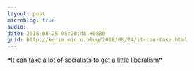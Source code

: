 ```yaml
---
layout: post
microblog: true
audio: 
date: 2018-08-25 05:20:48 +0800
guid: http://kerim.micro.blog/2018/08/24/it-can-take.html
---
```

❝[It can take a lot of socialists to get a little liberalism](https://www.nytimes.com/2018/08/24/opinion/sunday/what-socialism-looks-like-in-2018.html)❞
